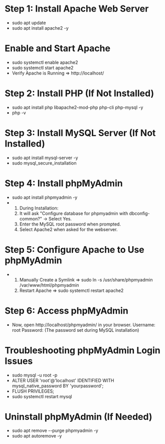# Step 1: Install Apache Web Server
- sudo apt update
- sudo apt install apache2 -y
# Enable and Start Apache
- sudo systemctl enable apache2
- sudo systemctl start apache2
- Verify Apache is Running => http://localhost/
# Step 2: Install PHP (If Not Installed)
- sudo apt install php libapache2-mod-php php-cli php-mysql -y
- php -v
# Step 3: Install MySQL Server (If Not Installed)
- sudo apt install mysql-server -y
- sudo mysql_secure_installation
# Step 4: Install phpMyAdmin
- sudo apt install phpmyadmin -y
- 1. During Installation:
  2. It will ask "Configure database for phpmyadmin with dbconfig-common?" → Select Yes.
  3. Enter the MySQL root password when prompted.
  4. Select Apache2 when asked for the webserver.
# Step 5: Configure Apache to Use phpMyAdmin
- 1. Manually Create a Symlink => sudo ln -s /usr/share/phpmyadmin /var/www/html/phpmyadmin
  2. Restart Apache => sudo systemctl restart apache2
# Step 6: Access phpMyAdmin
- Now, open http://localhost/phpmyadmin/ in your browser.
  Username: root
  Password: (The password set during MySQL installation)

# Troubleshooting phpMyAdmin Login Issues
- sudo mysql -u root -p
- ALTER USER 'root'@'localhost' IDENTIFIED WITH mysql_native_password BY 'yourpassword';
- FLUSH PRIVILEGES;
- sudo systemctl restart mysql
# Uninstall phpMyAdmin (If Needed)
- sudo apt remove --purge phpmyadmin -y
- sudo apt autoremove -y
